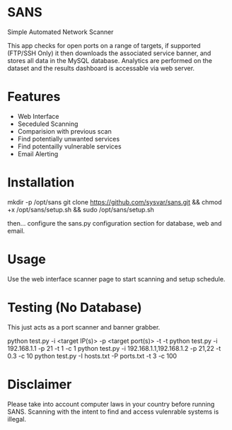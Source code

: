 # SANS
Simple Automated Network Scanner

This app checks for open ports on a range of targets, if supported (FTP/SSH Only) it then downloads the associated service banner, and stores all data in the MySQL database. Analytics are performed on the dataset and the results dashboard is accessable via web server.

# Features
 - Web Interface
 - Seceduled Scanning
 - Comparision with previous scan
 - Find potentially unwanted services
 - Find potentailly vulnerable services
 - Email Alerting

# Installation
mkdir -p /opt/sans
git clone https://github.com/sysvar/sans.git && chmod +x /opt/sans/setup.sh && sudo /opt/sans/setup.sh

then...
configure the sans.py configuration section for database, web and email.

# Usage
Use the web interface scanner page to start scanning and setup schedule.

# Testing (No Database)
This just acts as a port scanner and banner grabber.

python test.py -i <target IP(s)> -p <target port(s)> -t <timeout in seconds> -t <numbers of threads>
       python test.py -i 192.168.1.1 -p 21 -t 1 -c 1
       python test.py -i 192.168.1.1,192.168.1.2 -p 21,22 -t 0.3 -c 10
	   python test.py -I hosts.txt -P ports.txt -t 3 -c 100

# Disclaimer 
Please take into account computer laws in your country before running SANS. Scanning with the intent to find and access vulenrable systems is illegal.